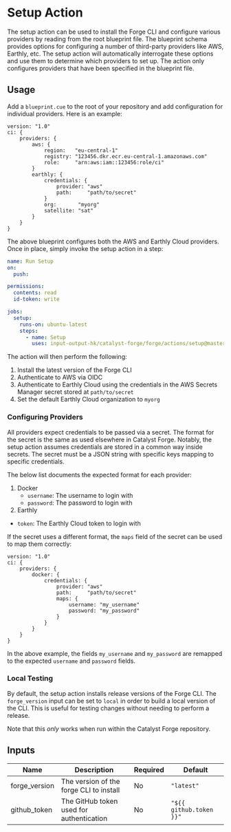 # Setup Action

The setup action can be used to install the Forge CLI and configure various providers by reading from the root blueprint file.
The blueprint schema provides options for configuring a number of third-party providers like AWS, Earthly, etc.
The setup action will automatically interrogate these options and use them to determine which providers to set up.
The action only configures providers that have been specified in the blueprint file.

## Usage

Add a `blueprint.cue` to the root of your repository and add configuration for individual providers.
Here is an example:

```cue
version: "1.0"
ci: {
	providers: {
		aws: {
			region:   "eu-central-1"
			registry: "123456.dkr.ecr.eu-central-1.amazonaws.com"
			role:     "arn:aws:iam::123456:role/ci"
		}
		earthly: {
			credentials: {
				provider: "aws"
				path:     "path/to/secret"
			}
			org:       "myorg"
			satellite: "sat"
		}
	}
}
```

The above blueprint configures both the AWS and Earthly Cloud providers.
Once in place, simply invoke the setup action in a step:

```yaml
name: Run Setup
on:
  push:

permissions:
  contents: read
  id-token: write

jobs:
  setup:
    runs-on: ubuntu-latest
    steps:
      - name: Setup
        uses: input-output-hk/catalyst-forge/forge/actions/setup@master
```

The action will then perform the following:

1. Install the latest version of the Forge CLI
2. Authenticate to AWS via OIDC
3. Authenticate to Earthly Cloud using the credentials in the AWS Secrets Manager secret stored at `path/to/secret`
4. Set the default Earthly Cloud organization to `myorg`

### Configuring Providers

All providers expect credentials to be passed via a secret.
The format for the secret is the same as used elsewhere in Catalyst Forge.
Notably, the setup action assumes credentials are stored in a common way inside secrets.
The secret must be a JSON string with specific keys mapping to specific credentials.

The below list documents the expected format for each provider:

1. Docker
   - `username`: The username to login with
   - `password`: The password to login with
1. Earthly
  - `token`: The Earthly Cloud token to login with

If the secret uses a different format, the `maps` field of the secret can be used to map them correctly:

```cue
version: "1.0"
ci: {
	providers: {
		docker: {
			credentials: {
				provider: "aws"
				path:     "path/to/secret"
                maps: {
                    username: "my_username"
                    password: "my_password"
                }
			}
		}
	}
}
```

In the above example, the fields `my_username` and `my_password` are remapped to the expected `username` and `password` fields.

### Local Testing

By default, the setup action installs release versions of the Forge CLI.
The `forge_version` input can be set to `local` in order to build a local version of the CLI.
This is useful for testing changes without needing to perform a release.

Note that this _only_ works when run within the Catalyst Forge repository.

## Inputs

| Name          | Description                              | Required | Default                 |
| ------------- | ---------------------------------------- | -------- | ----------------------- |
| forge_version | The version of the forge CLI to install  | No       | `"latest"`              |
| github_token  | The GitHub token used for authentication | No       | `"${{ github.token }}"` |